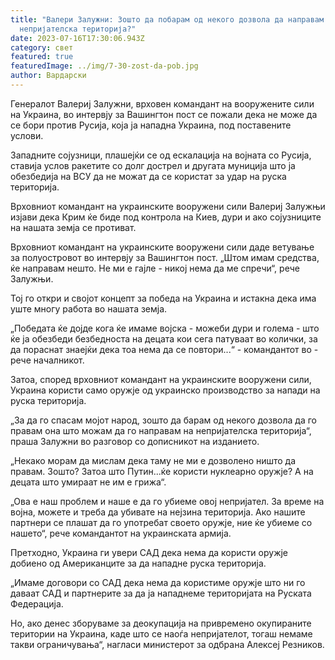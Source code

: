 ```yaml
---
title: "Валери Залужни: Зошто да побарам од некого дозвола да направам нешто на
  непријателска територија?"
date: 2023-07-16T17:30:06.943Z
category: свет
featured: true
featuredImage: ../img/7-30-zost-da-pob.jpg
author: Вардарски
---
```

Генералот Валериј Залужни, врховен командант на вооружените сили на Украина, во интервју за Вашингтон пост се пожали дека не може да се бори против Русија, која ја нападна Украина, под поставените услови.

Западните сојузници, плашејќи се од ескалација на војната со Русија, ставија услов ракетите со долг дострел и другата муниција што ја обезбедија на ВСУ да не можат да се користат за удар на руска територија.

Врховниот командант на украинските вооружени сили Валериј Залужњи изјави дека Крим ќе биде под контрола на Киев, дури и ако сојузниците на нашата земја се противат.

Врховниот командант на украинските вооружени сили даде ветување за полуостровот во интервју за Вашингтон пост. „Штом имам средства, ќе направам нешто. Не ми е гајле - никој нема да ме спречи“, рече Залужњи.

Тој го откри и својот концепт за победа на Украина и истакна дека има уште многу работа во нашата земја.

„Победата ќе дојде кога ќе имаме војска - можеби дури и голема - што ќе ја обезбеди безбедноста на децата кои сега патуваат во колички, за да пораснат знаејќи дека тоа нема да се повтори...“ - командантот во - рече началникот.

Затоа, според врховниот командант на украинските вооружени сили, Украина користи само оружје од украинско производство за напади на руска територија.

„За да го спасам мојот народ, зошто да барам од некого дозвола да го правам она што можам да го направам на непријателска територија“, праша Залужни во разговор со дописникот на изданието.

„Некако морам да мислам дека таму не ми е дозволено ништо да правам. Зошто? Затоа што Путин...ќе користи нуклеарно оружје? А на децата што умираат не им е грижа“.

„Ова е наш проблем и наше е да го убиеме овој непријател. За време на војна, можете и треба да убивате на нејзина територија. Ако нашите партнери се плашат да го употребат своето оружје, ние ќе убиеме со нашето“, рече командантот на украинската армија.

Претходно, Украина ги увери САД дека нема да користи оружје добиено од Американците за да нападне руска територија.

„Имаме договори со САД дека нема да користиме оружје што ни го даваат САД и партнерите за да ја нападнеме територијата на Руската Федерација.

Но, ако денес зборуваме за деокупација на привремено окупираните територии на Украина, каде што се наоѓа непријателот, тогаш немаме такви ограничувања“, нагласи министерот за одбрана Алексеј Резников.